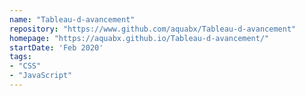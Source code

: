 ```yaml
---
name: "Tableau-d-avancement"
repository: "https://www.github.com/aquabx/Tableau-d-avancement"
homepage: "https://aquabx.github.io/Tableau-d-avancement/"
startDate: 'Feb 2020'
tags:
- "CSS"
- "JavaScript"
---
```

